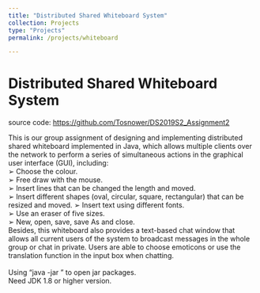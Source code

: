 ```yaml
---
title: "Distributed Shared Whiteboard System"
collection: Projects
type: "Projects"
permalink: /projects/whiteboard

---
```


# Distributed Shared Whiteboard System

source code: https://github.com/Tosnower/DS2019S2_Assignment2

This is our group assignment of designing and implementing distributed shared whiteboard implemented in Java, which allows multiple clients over the network to perform a series of simultaneous actions in the graphical user interface (GUI), including:
<br>➢ Choose the colour.
<br>➢ Free draw with the mouse.
<br>➢ Insert lines that can be changed the length and moved.
<br>➢ Insert different shapes (oval, circular, square, rectangular) that can be resized and moved. ➢ Insert text using different fonts.
<br>➢ Use an eraser of five sizes.
<br>➢ New, open, save, save As and close.
<br>Besides, this whiteboard also provides a text-based chat window that allows all current users of the system to broadcast messages in the whole group or chat in private. Users are able to choose emoticons or use the translation function in the input box when chatting.
<br><br>Using “java -jar ” to open jar packages.
<br>Need JDK 1.8 or higher version.